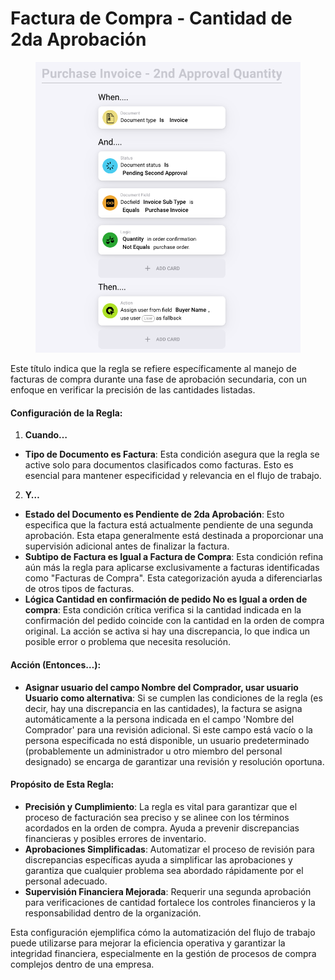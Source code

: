 # Factura de Compra - Cantidad de 2da Aprobación

<figure><img src="../../../.gitbook/assets/Bildschirmfoto 2024-05-03 um 14.56.54.png" alt=""><figcaption></figcaption></figure>

Este título indica que la regla se refiere específicamente al manejo de facturas de compra durante una fase de aprobación secundaria, con un enfoque en verificar la precisión de las cantidades listadas.

#### Configuración de la Regla:

1. **Cuando…**
* **Tipo de Documento es Factura**: Esta condición asegura que la regla se active solo para documentos clasificados como facturas. Esto es esencial para mantener especificidad y relevancia en el flujo de trabajo.
2. **Y…**
* **Estado del Documento es Pendiente de 2da Aprobación**: Esto especifica que la factura está actualmente pendiente de una segunda aprobación. Esta etapa generalmente está destinada a proporcionar una supervisión adicional antes de finalizar la factura.
* **Subtipo de Factura es Igual a Factura de Compra**: Esta condición refina aún más la regla para aplicarse exclusivamente a facturas identificadas como "Facturas de Compra". Esta categorización ayuda a diferenciarlas de otros tipos de facturas.
* **Lógica Cantidad en confirmación de pedido No es Igual a orden de compra**: Esta condición crítica verifica si la cantidad indicada en la confirmación del pedido coincide con la cantidad en la orden de compra original. La acción se activa si hay una discrepancia, lo que indica un posible error o problema que necesita resolución.

#### Acción (Entonces…):

* **Asignar usuario del campo Nombre del Comprador, usar usuario Usuario como alternativa**: Si se cumplen las condiciones de la regla (es decir, hay una discrepancia en las cantidades), la factura se asigna automáticamente a la persona indicada en el campo 'Nombre del Comprador' para una revisión adicional. Si este campo está vacío o la persona especificada no está disponible, un usuario predeterminado (probablemente un administrador u otro miembro del personal designado) se encarga de garantizar una revisión y resolución oportuna.

#### Propósito de Esta Regla:

* **Precisión y Cumplimiento**: La regla es vital para garantizar que el proceso de facturación sea preciso y se alinee con los términos acordados en la orden de compra. Ayuda a prevenir discrepancias financieras y posibles errores de inventario.
* **Aprobaciones Simplificadas**: Automatizar el proceso de revisión para discrepancias específicas ayuda a simplificar las aprobaciones y garantiza que cualquier problema sea abordado rápidamente por el personal adecuado.
* **Supervisión Financiera Mejorada**: Requerir una segunda aprobación para verificaciones de cantidad fortalece los controles financieros y la responsabilidad dentro de la organización.

Esta configuración ejemplifica cómo la automatización del flujo de trabajo puede utilizarse para mejorar la eficiencia operativa y garantizar la integridad financiera, especialmente en la gestión de procesos de compra complejos dentro de una empresa.
